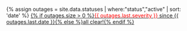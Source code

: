 {% assign outages = site.data.statuses | where:"status","active" | sort: 'date' %}
<a href="{% link status.md %}">{% if outages.size > 0 %}<font color="red">{{ outages.last.severity }}</font> since {{ outages.last.date }}{% else %}all clear!{% endif %}</a>